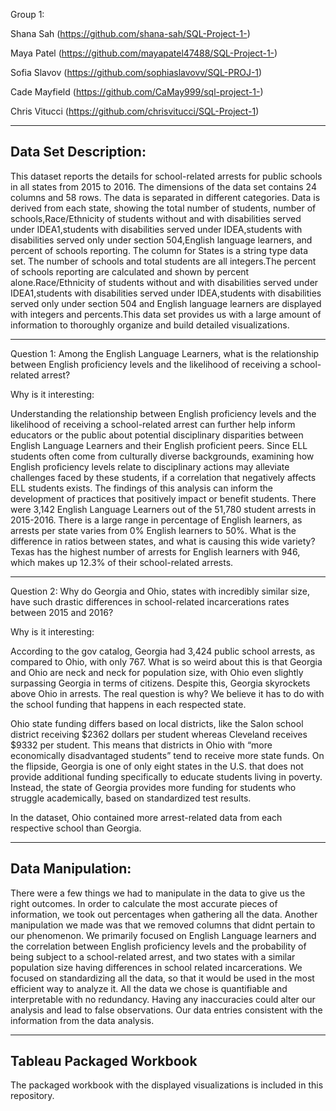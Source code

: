 Group 1:

Shana Sah (https://github.com/shana-sah/SQL-Project-1-)

Maya Patel (https://github.com/mayapatel47488/SQL-Project-1-)

Sofia Slavov (https://github.com/sophiaslavovv/SQL-PROJ-1)

Cade Mayfield (https://github.com/CaMay999/sql-project-1-)

Chris Vitucci (https://github.com/chrisvitucci/SQL-Project-1)

------------------------------------------------------------------------------------------------------------
Data Set Description:
---------------------------

This dataset reports the details for school-related arrests for public schools in all states from 2015 to 2016. The dimensions of the data set contains 24 columns and 58 rows. The data is separated in different categories. Data is derived from each state, showing the total number of students, number of schools,Race/Ethnicity of students without and with disabilities served under IDEA1,students  with disabilities served under IDEA,students with disabilities served only under section 504,English language learners, and percent of schools reporting. The column for States is a string type data set. The number of schools and total students are all integers.The percent of schools reporting are calculated and shown by percent alone.Race/Ethnicity of students without and with disabilities served under IDEA1,students with disabilities served under IDEA,students with disabilities served only under section 504 and English language learners are displayed with integers and percents.This data set provides us with a large amount of information to thoroughly organize and build detailed visualizations.

------------------------------------------------------------------------------------------------------------

Question 1: Among the English Language Learners, what is the relationship between English proficiency levels and the likelihood of receiving a school-related arrest?

Why is it interesting: 

Understanding the relationship between English proficiency levels and the likelihood of receiving a school-related arrest can further help inform educators or the public about potential disciplinary disparities between English Language Learners and their English proficient peers. Since ELL students often come from culturally diverse backgrounds, examining how English proficiency levels relate to disciplinary actions may alleviate challenges faced by these students, if a correlation that negatively affects ELL students exists. The findings of this analysis can inform the development of practices that positively impact or benefit students.
There were 3,142 English Language Learners out of the 51,780 student arrests in 2015-2016. There is a large range in percentage of English learners, as arrests per state varies from 0% English learners to 50%. What is the difference in ratios between states, and what is causing this wide variety? Texas has the highest number of arrests for English learners with 946, which makes up 12.3% of their school-related arrests.
























------------------------------------------------------------------------------------------------------------

Question 2: Why do Georgia and Ohio, states with incredibly similar size, have such drastic differences in school-related incarcerations rates  between 2015 and 2016?

Why is it interesting: 

According to the gov catalog, Georgia had 3,424 public school arrests, as compared to Ohio, with only 767. What is so weird about this is that Georgia and Ohio are neck and neck for population size, with Ohio even slightly surpassing Georgia in terms of citizens. Despite this, Georgia skyrockets above Ohio in arrests. The real question is why? We believe it has to do with the school funding that happens in each respected state.

Ohio state funding differs based on local districts, like the Salon school district receiving $2362 dollars per student whereas Cleveland receives $9332 per student. This means that districts in Ohio with “more economically disadvantaged students” tend to receive more state funds.  On the flipside, Georgia is one of only eight states in the U.S. that does not provide additional funding specifically to educate students living in poverty. Instead, the state of Georgia provides more funding for students who struggle academically, based on standardized test results. 

In the dataset, Ohio contained more arrest-related data from each respective school than Georgia. 

















------------------------------------------------------------------------------------------------------------
Data Manipulation:
-------------------
There were a few things we had to manipulate in the data to give us the right outcomes. In order to calculate the most accurate pieces of information, we took out percentages when gathering all the data. Another manipulation we made was that we removed columns that didnt pertain to our phenomenon. We primarily focused on English Language learners and the correlation between English proficiency levels and the probability of being subject to a school-related arrest, and two states with a similar population size having differences in school related incarcerations. We focused on standardizing all the data, so that it would be used in the most efficient way to analyze it. All the data we chose is quantifiable and interpretable with no redundancy. Having any inaccuracies could alter our analysis and lead to false observations. Our data entries consistent with the information from the data analysis.


------------------------------------------------------------------------------------------------------------
Tableau Packaged Workbook
--------------------------

The packaged workbook with the displayed visualizations is included in this repository.









